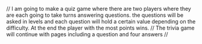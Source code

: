 // I am going to make a quiz game where there are two players where they are each going to take turns answering questions. the questions will be asked in levels and each question will hold a certain value depending on the difficulty. At the end the player with the most points wins.
// The trivia game will continue with pages including a question and four answers
//
